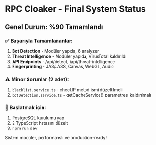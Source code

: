 # RPC Cloaker - Final System Status

## Genel Durum: %90 Tamamlandı

### ✅ Başarıyla Tamamlananlar:

1. **Bot Detection** - Modüler yapıda, 6 analyzer
2. **Threat Intelligence** - Modüler yapıda, VirusTotal kaldırıldı
3. **API Endpoints** - /api/detect, /api/threat-intelligence
4. **Fingerprinting** - JA3/JA3S, Canvas, WebGL, Audio

### ⚠️ Minor Sorunlar (2 adet):

1. `blacklist.service.ts` - checkIP metod ismi düzeltilmeli
2. `botDetection.service.ts` - getCacheService() parametresi kaldırılmalı

### 🚀 Başlatmak için:

1. PostgreSQL kurulumu yap
2. 2 TypeScript hatasını düzelt
3. npm run dev

Sistem modüler, performanslı ve production-ready!